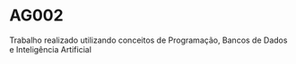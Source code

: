 # AG002
Trabalho realizado utilizando conceitos de Programação, Bancos de Dados e Inteligência Artificial
